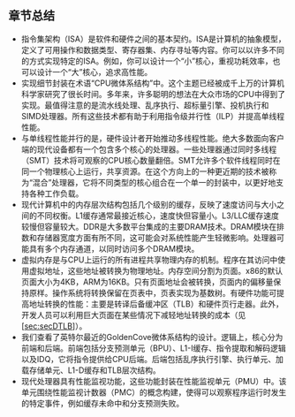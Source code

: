 ## 章节总结 

- 指令集架构（ISA）是软件和硬件之间的基本契约。ISA是计算机的抽象模型，定义了可用操作和数据类型、寄存器集、内存寻址等内容。你可以以许多不同的方式实现特定的ISA。例如，你可以设计一个“小”核心，重视功耗效率，也可以设计一个“大”核心，追求高性能。
- 实现细节封装在术语“CPU微体系结构”中。这个主题已经被成千上万的计算机科学家研究了很长时间。多年来，许多聪明的想法在大众市场的CPU中得到了实现。最值得注意的是流水线处理、乱序执行、超标量引擎、投机执行和SIMD处理器。所有这些技术都有助于利用指令级并行性（ILP）并提高单线程性能。
- 与单线程性能并行的是，硬件设计者开始推动多线程性能。绝大多数面向客户端的现代设备都有一个包含多个核心的处理器。一些处理器通过同时多线程（SMT）技术将可观察的CPU核心数量翻倍。SMT允许多个软件线程同时在同一个物理核心上运行，共享资源。在这个方向上的一种更近期的技术被称为“混合”处理器，它将不同类型的核心组合在一个单一的封装中，以更好地支持各种工作负载。
- 现代计算机中的内存层次结构包括几个级别的缓存，反映了速度访问与大小之间的不同权衡。L1缓存通常最接近核心，速度快但容量小。L3/LLC缓存速度较慢但容量较大。DDR是大多数平台集成的主要DRAM技术。DRAM模块在排数和存储器宽度方面有所不同，这可能会对系统性能产生轻微影响。处理器可能具有多个内存通道，以同时访问多个DRAM模块。
- 虚拟内存是与CPU上运行的所有进程共享物理内存的机制。程序在其访问中使用虚拟地址，这些地址被转换为物理地址。内存空间分割为页面。x86的默认页面大小为4KB，ARM为16KB。只有页面地址会被转换，页面内的偏移量保持原样。操作系统将转换保留在页表中，页表实现为基数树。有硬件功能可提高地址转换的性能：主要是转译后备缓冲区（TLB）和硬件页行走器。此外，开发人员可以利用巨大页面在某些情况下减轻地址转换的成本（见[[sec:secDTLB](../8-Optimizing-Memory-Accesses/8-4_Reducing_DTLB_misses_cn.md#sec:secDTLB)]）。
- 我们查看了英特尔最近的GoldenCove微体系结构的设计。逻辑上，核心分为前端和后端。前端包括分支预测单元（BPU）、L1-I缓存、指令提取和解码逻辑以及IDQ，它将指令提供给CPU后端。后端包括乱序执行引擎、执行单元、加载存储单元、L1-D缓存和TLB层次结构。
- 现代处理器具有性能监视功能，这些功能封装在性能监视单元（PMU）中。该单元围绕性能监视计数器（PMC）的概念构建，使得可以观察程序运行时发生的特定事件，例如缓存未命中和分支预测失败。

